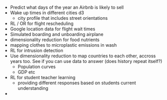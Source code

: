 - Predict what days of the year an Airbnb is likely to sell  
- Wake up times in different cities d3  
	- city profile that includes street orientations  
- RL / OR for flight rescheduling  
- Google location data for flight wait times  
- Simulated boarding and unboarding airplane  
- dimensionality reduction for food nutrients  
- mapping clothes to microplastic emissions in wash  
- RL for intrusion detection
- Use dimensionality reduction to map countries to each other, accross years too. See if you can use data to answer (does history repeat itself?)
	- Population curves  
	- GDP etc
- RL for student teacher learning  
	- providing different responses based on students current understanding
- 